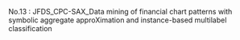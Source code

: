 No.13 : JFDS_CPC-SAX_Data mining of financial chart patterns with symbolic aggregate approXimation and instance-based multilabel classification
